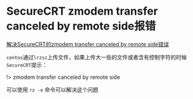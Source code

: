 # SecureCRT zmodem transfer canceled by remote side报错
[解决SecureCRT的zmodem transfer canceled by remote side错误](http://www.linuxdiyf.com/linux/19997.html)

`centos`通过`lrzsz`上传文件，如果上传大一些的文件或者含有控制字符的时候`SecureCRT`提示：

!> zmodem transfer canceled by remote side

可以使用 `rz -e` 命令可以解决这个问题

